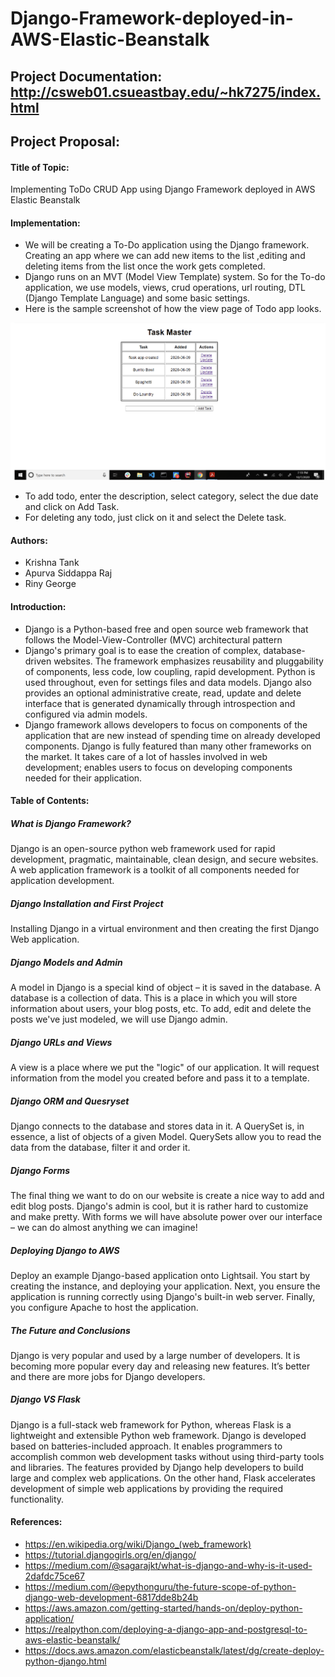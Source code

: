 # Django-Framework-deployed-in-AWS-Elastic-Beanstalk

## Project Documentation: http://csweb01.csueastbay.edu/~hk7275/index.html

## Project Proposal:

#### Title of Topic: 
Implementing ToDo CRUD App using Django Framework deployed in AWS Elastic Beanstalk 

#### Implementation:
- We will be creating a To-Do application using the Django framework. Creating an app where we can add new items to the list ,editing and deleting items from the list once the work gets completed.
- Django runs on an MVT (Model View Template) system. So for the To-do application, we use models, views, crud operations, url routing, DTL (Django Template Language) and some basic settings.
- Here is the sample screenshot of how the view page of Todo app looks. 


![Screenshot (150)](https://github.com/ktank17/Django-Framework-deployed-in-AWS-Elastic-Beanstalk/blob/main/screenshots/Screen%20Shot%202020-10-09%20at%204.09.46%20PM.png)






- To add todo, enter the description, select category, select the due date and click on Add Task.
- For deleting any todo, just click on it and select the Delete task.

#### Authors:
- Krishna Tank 
- Apurva Siddappa Raj
- Riny George

#### Introduction:
- Django is a Python-based free and open source web framework that follows the Model-View-Controller (MVC) architectural pattern
- Django's primary goal is to ease the creation of complex, database-driven websites. The framework emphasizes reusability and pluggability of components, less code, low coupling, rapid development. Python is used throughout, even for settings files and data models. Django also provides an optional administrative create, read, update and delete interface that is generated dynamically through introspection and configured via admin models.
- Django framework allows developers to focus on components of the application that are new instead of spending time on already developed components. Django is fully featured than many other frameworks on the market. It takes care of a lot of hassles involved in web development; enables users to focus on developing components needed for their application.

#### Table of Contents:
##### What is Django Framework?
Django is an open-source python web framework used for rapid development, pragmatic, maintainable, clean design, and secure websites. A web application framework is a toolkit of all components needed for application development.
##### Django Installation and First Project
Installing Django in a virtual environment and then creating the first Django Web application.
##### Django Models and Admin
A model in Django is a special kind of object – it is saved in the database. A database is a collection of data. This is a place in which you will store information about users, your blog posts, etc. To add, edit and delete the posts we've just modeled, we will use Django admin.
##### Django URLs and Views
A view is a place where we put the "logic" of our application. It will request information from the model you created before and pass it to a template.
##### Django ORM and Quesryset 
Django connects to the database and stores data in it. A QuerySet is, in essence, a list of objects of a given Model. QuerySets allow you to read the data from the database, filter it and order it.
##### Django Forms
The final thing we want to do on our website is create a nice way to add and edit blog posts. Django's admin is cool, but it is rather hard to customize and make pretty. With forms we will have absolute power over our interface – we can do almost anything we can imagine!
##### Deploying Django to AWS
Deploy an example Django-based application onto Lightsail. You start by creating the instance, and deploying your application. Next, you ensure the application is running correctly using Django's built-in web server. Finally, you configure Apache to host the application.
##### The Future and Conclusions
Django is very popular and used by a large number of developers. It is becoming more popular every day and releasing new features. It’s better and there are more jobs for Django developers.
##### Django VS Flask
Django is a full-stack web framework for Python, whereas Flask is a lightweight and extensible Python web framework. Django is developed based on batteries-included approach. It enables programmers to accomplish common web development tasks without using third-party tools and libraries. The features provided by Django help developers to build large and complex web applications. On the other hand, Flask accelerates development of simple web applications by providing the required functionality. 

#### References: 
- https://en.wikipedia.org/wiki/Django_(web_framework)
- https://tutorial.djangogirls.org/en/django/ 
- https://medium.com/@sagarajkt/what-is-django-and-why-is-it-used-2dafdc75ce67 
- https://medium.com/@epythonguru/the-future-scope-of-python-django-web-development-6817dde8b24b 
- https://aws.amazon.com/getting-started/hands-on/deploy-python-application/
- https://realpython.com/deploying-a-django-app-and-postgresql-to-aws-elastic-beanstalk/
- https://docs.aws.amazon.com/elasticbeanstalk/latest/dg/create-deploy-python-django.html

